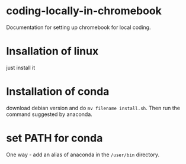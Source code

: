 # coding-locally-in-chromebook
Documentation for setting up chromebook for local coding.

# Insallation of linux
just install it

# Installation of conda
download debian version and do ``` mv filename install.sh ```. Then run the command suggested by anaconda.

# set PATH for conda
One way - add an alias of anaconda in the ```/user/bin``` directory.
``` sudo ln -s /path/to/anaconda/ /usr/bin

